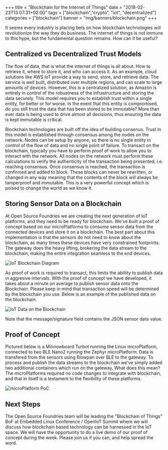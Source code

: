 +++
title = "Blockchain for the Internet of Things"
date = "2018-02-23T13:07:31+02:00"
tags = ["blockchain","crypto", "iot", "decentralized"]
categories = ["blockchain"]
banner = "img/banners/blockchain.png"
+++

It seems every industry is placing bets on how blockchain technologies will revolutionize the way they do business. The internet of things is not immune to this hype, but the fundamental question remains. How can it be useful?

## Centralized vs Decentralized Trust Models

The flow of data, that is what the internet of things is all about. How to retrieve it, where to store it, and who can access it. As an example, cloud solutions like AWS IoT provide a way to send, store, and retrieve data. The service is well built, distributed over multiple regions, and can scale to large amounts of devices. However, this is a centralized solution, as Amazon is entirely in control of the robustness of the infrastructure and storing the data securely. This model requires you to establish trust within a single entity, for better or for worse. In the event that this entity is compromised, do you still trust the data that has been stored to be immutable? More than ever data is being used to drive almost all decisions, thus ensuring the data is kept immutable is critical.

Blockchain technologies are built off the idea of building consenus. Trust in this model is established through consensus among the nodes on the network. Nodes can be setup by anyone, so there is no single entity in control of the flow of data and no single point of failure. To transact on the blockchain, typically you have to perform proof of work to allow you to interact with the network. All nodes on the network must perform these calculations to verify the authenticity of the transaction being presented, i.e. reaching consensus. Once consensus is reached, the transaction is confirmed and added to block. These blocks can never be rewritten, or changed in any way meaning that the contents of the block will always be tamperproof and immutable. This is a very powerful concept which is poised to change the world as we know it.

## Storing Sensor Data on a Blockchain

At Open Source Foundries we are creating the next generation of IoT platforms, and they need to be ready for blockchain. We've built a proof of concept based on our microPlatforms to consume sensor data from the connected devices and store it on a blockchain. The best part about this implementation is that the sensors do not need to know about the blockchain, as many times these devices have very constrained footprints. The gateway does the heavy lifting, brokering the data stream to the blockchain, making the entire integration seamless to the end devices. 

![IoT Blockchain Diagram](../../../../../img/blog/iota.png)

As proof of work is required to transact, this limits the ablility to publish data in aggresive intervals. With the proof of concept we have developed, it takes about a minute on average to publish sensor data onto the Blockchain. Please keep in mind that transaction speed will be determined by the blockchain you use. Below is an example of the published data on the blockchain.

![IoT Data on the Blockchain](../../../../../img/blog/data.png)

Note that the message/signature field contains the JSON sensor data value.

## Proof of Concept

Pictured below is a Minnowboard Turbot running the Linux microPlatform, connected to two BLE Nano2 running the Zephyr microPlatform. Data is transfered from the sensors using 6lowpan over BLE to the gateway. To process and publish the data streams to the blockchain we've simply added two additional containers which run on the gateway. What does this mean? The microPlatforms required no code changes to integrate with blockchain, and that in itself is a testament to the flexibility of these platforms. 

![microPlatform PoC](../../../../../img/blog/poc-iota.jpg) 

## Next Steps

The Open Source Foundries team will be leading the "Blockchain of Things" BoF at Embedded Linux Conference / OpenIoT Summit where we will discuss how blockchain based technology can be harnessed in the IoT space. We will have the opportunity to do a live demo of our proof of concept during the week. Please join us if you can, and help spread the word.
